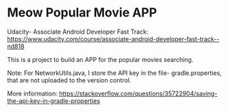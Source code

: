 # Meow Popular Movie APP
Udacity- Associate Android Developer Fast Track: https://www.udacity.com/course/associate-android-developer-fast-track--nd818

This is a project to build an APP for the popular movies searching.

Note: For NetworkUtils.java, I store the API key in the file- gradle.properties, that are not uploaded to the version control.

More information:
https://stackoverflow.com/questions/35722904/saving-the-api-key-in-gradle-properties

